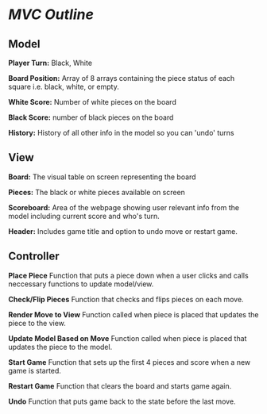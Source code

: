 # 
# *MVC Outline*
## Model
**Player Turn:** Black, White

**Board Position:** Array of 8 arrays containing the piece status of each square i.e. black, white, or empty.

**White Score:** Number of white pieces on the board

**Black Score:** number of black pieces on the board

**History:** History of all other info in the model so you can 'undo' turns

## View
**Board:** The visual table on screen representing the board

**Pieces:** The black or white pieces available on screen

**Scoreboard:** Area of the webpage showing user relevant info from the model including current score and who's turn.

**Header:** Includes game title and option to undo move or restart game. 

## Controller
**Place Piece** Function that puts a piece down when a user clicks and calls neccessary functions to update model/view.

**Check/Flip Pieces** Function that checks and flips pieces on each move.

**Render Move to View** Function called when piece is placed that updates the piece to the view. 

**Update Model Based on Move** Function called when piece is placed that updates the piece to the model. 

**Start Game** Function that sets up the first 4 pieces and score when a new game is started.

**Restart Game** Function that clears the board and starts game again.

**Undo** Function that puts game back to the state before the last move. 
